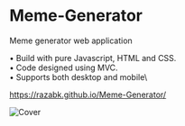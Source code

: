 # Meme-Generator
Meme generator web application

• Build with pure Javascript, HTML and CSS.\
• Code designed using MVC.\
• Supports both desktop and mobile\


https://razabk.github.io/Meme-Generator/

![Cover](https://user-images.githubusercontent.com/85071405/129454768-bd914e33-31d8-46ca-8671-a60fe220ddfd.jpg)



